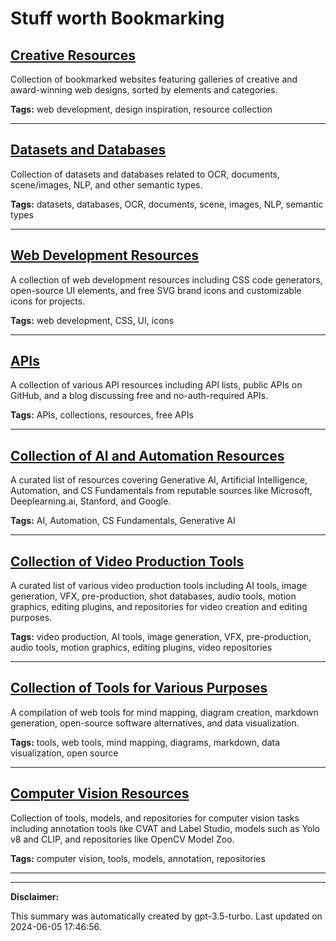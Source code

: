 # Stuff worth Bookmarking

## [Creative Resources](./creative.md)

Collection of bookmarked websites featuring galleries of creative and award-winning web designs, sorted by elements and categories.

**Tags:** web development, design inspiration, resource collection

---

## [Datasets and Databases](./data.md)

Collection of datasets and databases related to OCR, documents, scene/images, NLP, and other semantic types.

**Tags:** datasets, databases, OCR, documents, scene, images, NLP, semantic types

---

## [Web Development Resources](./web-development.md)

A collection of web development resources including CSS code generators, open-source UI elements, and free SVG brand icons and customizable icons for projects.

**Tags:** web development, CSS, UI, icons

---

## [APIs](./api.md)

A collection of various API resources including API lists, public APIs on GitHub, and a blog discussing free and no-auth-required APIs.

**Tags:** APIs, collections, resources, free APIs

---

## [Collection of AI and Automation Resources](./learning.md)

A curated list of resources covering Generative AI, Artificial Intelligence, Automation, and CS Fundamentals from reputable sources like Microsoft, Deeplearning.ai, Stanford, and Google.

**Tags:** AI, Automation, CS Fundamentals, Generative AI

---

## [Collection of Video Production Tools](./videography.md)

A curated list of various video production tools including AI tools, image generation, VFX, pre-production, shot databases, audio tools, motion graphics, editing plugins, and repositories for video creation and editing purposes.

**Tags:** video production, AI tools, image generation, VFX, pre-production, audio tools, motion graphics, editing plugins, video repositories

---

## [Collection of Tools for Various Purposes](./tools.md)

A compilation of web tools for mind mapping, diagram creation, markdown generation, open-source software alternatives, and data visualization.

**Tags:** tools, web tools, mind mapping, diagrams, markdown, data visualization, open source

---

## [Computer Vision Resources](./computer-vision.md)

Collection of tools, models, and repositories for computer vision tasks including annotation tools like CVAT and Label Studio, models such as Yolo v8 and CLIP, and repositories like OpenCV Model Zoo.

**Tags:** computer vision, tools, models, annotation, repositories

---

---

**Disclaimer:**

This summary was automatically created by gpt-3.5-turbo. Last updated on 2024-06-05 17:46:56.
